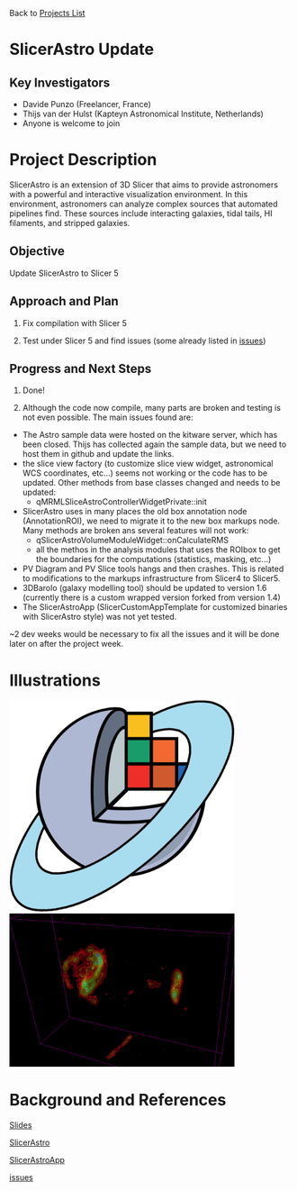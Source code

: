 Back to [Projects List](../../README.md#ProjectsList)

# SlicerAstro Update

## Key Investigators

- Davide Punzo (Freelancer, France)
- Thijs van der Hulst (Kapteyn Astronomical Institute, Netherlands)
- Anyone is welcome to join


# Project Description
SlicerAstro is an extension of 3D Slicer that aims to provide astronomers with a powerful and interactive visualization environment. In this environment, astronomers can analyze complex sources that automated pipelines find. These sources include interacting galaxies, tidal tails, HI filaments, and stripped galaxies.

## Objective

Update SlicerAstro to Slicer 5

## Approach and Plan

1) Fix compilation with Slicer 5

2) Test under Slicer 5 and find issues (some already listed in [issues](https://github.com/Punzo/SlicerAstroApp/issues/4))

## Progress and Next Steps

1) Done!

2) Although the code now compile, many parts are broken and testing is not even possible. The main issues found are:
 - The Astro sample data were hosted on the kitware server, which has been closed. Thijs has collected again the sample data, but we need to host them in github and update the links.
 - the slice view factory (to customize slice view widget, astronomical WCS coordinates, etc...) seems not working or the code has to be updated. Other methods from base classes changed and needs to be updated:
    - qMRMLSliceAstroControllerWidgetPrivate::init
 - SlicerAstro uses in many places the old box annotation node (AnnotationROI), we need to migrate it to the new box markups node. Many methods are broken ans several features will not work: 
   - qSlicerAstroVolumeModuleWidget::onCalculateRMS
   - all the methos in the analysis modules that uses the ROIbox to get the boundaries for the computations (statistics, masking, etc...)
 - PV Diagram and PV Slice tools hangs and then crashes. This is related to modifications to the markups infrastructure from Slicer4 to Slicer5.
 - 3DBarolo (galaxy modelling tool) should be updated to version 1.6 (currently there is a custom wrapped version forked from version 1.4)
 - The SlicerAstroApp (SlicerCustomAppTemplate for customized binaries with SlicerAstro style) was not yet tested.

~2 dev weeks would be necessary to fix all the issues and it will be done later on after the project week.


# Illustrations
<img alt="SlicerAstro Icon" src="SlicerAstroIcon.png" width="400"/>
<img alt="WEIN069" src="WEIN069.png" width="400"/>

# Background and References
[Slides](https://docs.google.com/presentation/d/1nfBQul_XENvYHQvPe2c_DCJmSOk13eX0GEoBoHz8MFU/edit#slide=id.p1)

[SlicerAstro](https://github.com/Punzo/SlicerAstro)

[SlicerAstroApp](https://github.com/Punzo/SlicerAstroApp)

[issues](https://github.com/Punzo/SlicerAstroApp/issues/4)
